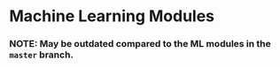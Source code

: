 # Machine Learning Modules
### NOTE: May be outdated compared to the ML modules in the `master` branch.
